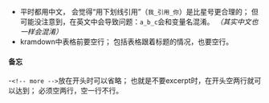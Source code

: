 - 平时都用中文，
会觉得“用下划线引用”（`我_引用_你`）是比星号更合理的；
但可能没注意到，在英文中会导致问题：`a_b_c`会和变量名混淆。
*（其实中文也一样会混淆）*
- kramdown中表格前要空行；
包括表格跟着标题的情况，也要空行。

#### 备忘
-`<!-- more -->`放在开头时可以省略；
也就是不要excerpt时，在开头空两行就可以达到；
必须空两行，空一行不行。
